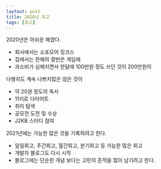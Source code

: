 ```yaml
---
laytout: post
title: 2020년 회고
tags: [회고]
---
```


2020년은 아쉬운 해였다.
- 회사에서는 소포모어 징크스
- 집에서는 한해의 절반은 게임에
- 과소비가 심해지면서 한달에 100만원 정도 쓰던 것이 200만원이

다행히도 계속 나쁘지많은 않은 것이
- 약 20권 정도의 독서
- 11키로 다이어트
- 취미 탐색
- 공모전 도전 및 수상
- J2KB 스터디 참여

2021년에는 가능한 많은 것을 기록하려고 한다.
- 일일회고, 주간회고, 월간회고, 분기회고 등 가능한 많은 회고
- 개발자 블로그도 다시 시작
- 블로그에는 단순한 개념 보다는 고민의 흔적을 많이 남기려고 한다.